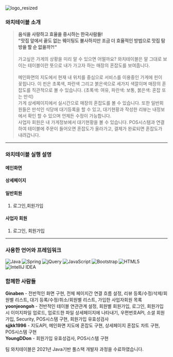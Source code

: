 ![logo_resized](https://user-images.githubusercontent.com/86641712/150141160-fe74de5d-2c47-45e1-87b9-5d132f508eba.png)

### 와치테이블 소개
>**음식을 사랑하고 효율을 중시하는 한국사람들! <br>
"맛집 앞에서 끝도 없는 웨이팅도 불사하지만 조금 더 효율적인 방법으로 맛집 탐방을 할 순 없을까?!"** <br><br>
가고싶은 가게의 상황을 미리 알 수 있으면 어떨까요? 와치테이블은 말 그대로 보이는 테이블이란 뜻으로 내가 가고자 하는 매장의 혼잡도를 보여줍니다. <br><br>
메인화면의 지도에서 현재 내 위치를 중심으로 서비스를 이용중인 가게에 핀이 꽂힙니다. 이 핀은 초록색, 파란색 그리고 붉은색으로 세가지 색깔이며 매장의 혼잡도를 직관적으로 볼 수 있습니다. (초록색: 여유, 파란색: 보통, 붉은색: 혼잡 또는 만석)<br>
가게 상세페이지에서 실시간으로 매장의 혼잡도를 볼 수 있습니다. 또한 일반회원들은 만석인 식당에 대기등록을 할 수 있고, 대기현황과 작성한 리뷰는 내정보에서 확인 할 수 있으며 언제든 수정이 가능합니다. <br>
사업자 회원은 내 가게정보에서 대기현황을 볼 수 있습니다. POS시스템과 연결하여 테이블에 주문이 들어오면 혼잡도가 올라가고, 결제가 완료되면 혼잡도가 내려갑니다.
***
### 와치테이블 실행 설명
#### 메인화면

#### 상세페이지

#### 일반회원
1. 로그인,회원가입


#### 사업자 회원
1. 로그인, 회원가입



***
### 사용한 언어와 프레임워크
![Java](https://img.shields.io/badge/java-%23ED8B00.svg?style=for-the-badge&logo=java&logoColor=white)
![Spring](https://img.shields.io/badge/spring-%236DB33F.svg?style=for-the-badge&logo=spring&logoColor=white)
![jQuery](https://img.shields.io/badge/jquery-%230769AD.svg?style=for-the-badge&logo=jquery&logoColor=white)
![JavaScript](https://img.shields.io/badge/javascript-%23323330.svg?style=for-the-badge&logo=javascript&logoColor=%23F7DF1E)
![Bootstrap](https://img.shields.io/badge/bootstrap-%23563D7C.svg?style=for-the-badge&logo=bootstrap&logoColor=white)
![HTML5](https://img.shields.io/badge/html5-%23E34F26.svg?style=for-the-badge&logo=html5&logoColor=white)
![IntelliJ IDEA](https://img.shields.io/badge/IntelliJIDEA-000000.svg?style=for-the-badge&logo=intellij-idea&logoColor=white)

### 함께한 사람들
**Ginaben** - 전반적인 화면 구현, 전체 페이지간 연결 흐름 설정, 리뷰 등록/수정/삭제/회원별 리스트, 대기 등록/수정/취소/회원별 리스트, 가입한 사업자회원 목록 <br>
**yoonjeongoh** - 전반적인 테이블 연관관계 설정, 회원별 회원가입, 로그인, 회원가입시 이미지파일 업로드, 업로드한 파일 상세페이지에 나타내기, 우편번호API, 소셜 회원가입, Security, POS시스템 구현, 회원가입 유효성검사 <br>
**sjjkk1996** - 지도API, 메인화면 지도에 혼잡도 구현, 상세페이지 혼잡도 차트 구현, POS시스템 구현<br>
**YoungDDon** - 회원가입 유효성검사, POS시스템 구현<br>

팀 와치테이블은 2021년 Java기반 풀스택 개발자 과정을 수료하였습니다.
